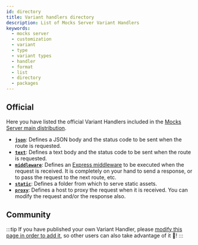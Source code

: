 ```yaml
---
id: directory
title: Variant handlers directory
description: List of Mocks Server Variant Handlers
keywords:
  - mocks server
  - customization
  - variant
  - type
  - variant types
  - handler
  - format
  - list
  - directory
  - packages
---
```


## Official

Here you have listed the official Variant Handlers included in the [Mocks Server main distribution](https://github.com/mocks-server/main/tree/master/packages/main).

* __[`json`](../usage/variants/json.md)__: Defines a JSON body and the status code to be sent when the route is requested.
* __[`text`](../usage/variants/text.md)__: Defines a text body and the status code to be sent when the route is requested. 
* __[`middleware`](../usage/variants/middleware.md)__: Defines an [Express middleware](https://expressjs.com/en/guide/using-middleware.html) to be executed when the request is received. It is completely on your hand to send a response, or to pass the request to the next route, etc.
* __[`static`](../usage/variants/static.md)__: Defines a folder from which to serve static assets.
* __[`proxy`](../usage/variants/proxy.md)__: Defines a host to proxy the request when it is received. You can modify the request and/or the response also.

## Community

:::tip
If you have published your own Variant Handler, please [modify this page in order to add it](https://github.com/mocks-server/website/tree/master/docs/variant-handlers/directory.md), so other users can also take advantage of it 🙂!
:::